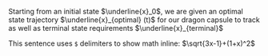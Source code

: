 Starting from an initial state $\underline{x}_0$, we are given an optimal state trajectory $\underline{x}_{optimal} (t)$ for our dragon capsule to track as well as terminal state requirements $\underline{x}_{terminal}$


This sentence uses `$` delimiters to show math inline:  $\sqrt{3x-1}+(1+x)^2$
